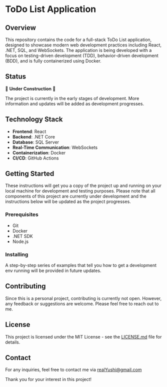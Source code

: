 # ToDo List Application

## Overview

This repository contains the code for a full-stack ToDo List application, designed to showcase modern web development practices including React, .NET, SQL, and WebSockets. The application is being developed with a focus on testing-driven development (TDD), behavior-driven development (BDD), and is fully containerized using Docker.

## Status

🚧 **Under Construction** 🚧

The project is currently in the early stages of development. More information and updates will be added as development progresses.

## Technology Stack

-   **Frontend**: React
-   **Backend**: .NET Core
-   **Database**: SQL Server
-   **Real-Time Communication**: WebSockets
-   **Containerization**: Docker
-   **CI/CD**: GitHub Actions

## Getting Started

These instructions will get you a copy of the project up and running on your local machine for development and testing purposes. Please note that all components of this project are currently under development and the instructions below will be updated as the project progresses.

### Prerequisites

-   Git
-   Docker
-   .NET SDK
-   Node.js

### Installing

A step-by-step series of examples that tell you how to get a development env running will be provided in future updates.

## Contributing

Since this is a personal project, contributing is currently not open. However, any feedback or suggestions are welcome. Please feel free to reach out to me.

## License

This project is licensed under the MIT License - see the [LICENSE.md](LICENSE.md) file for details.

## Contact

For any inquiries, feel free to contact me via realYushi@gmail.com

Thank you for your interest in this project!
